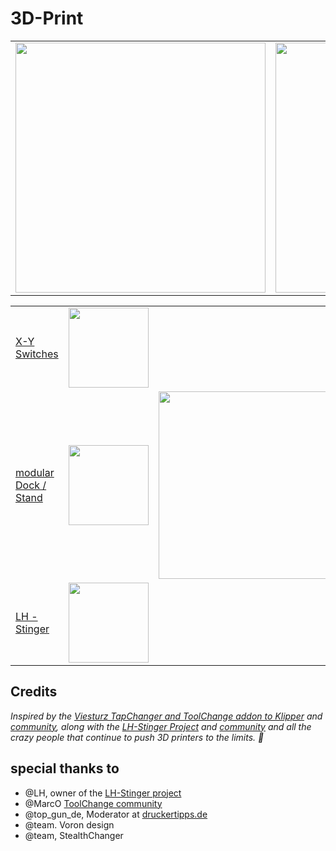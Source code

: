 # 3D-Print
||||
|---|---|---|
<img width="400px" src="https://github.com/walterwissmann/Main/assets/42293697/fd9e8c28-cf60-4b23-bc7e-404b2aab8b80" /> | <img width="400px" src="https://github.com/walterwissmann/Main/assets/42293697/17f0a0b1-ac96-4ec6-bdc3-7793c1ebbe23" /> | <img width="400px" src="https://github.com/walterwissmann/Main/assets/42293697/ed3dc354-9fae-4e81-80e3-2f1c95354445" />

||||
|---|---|---|
| [X-Y Switches](https://github.com/walterwissmann/Roerich_64/blob/Main/3d-Print/X-Y%20Switches/Readme.md) | <img width="128px" src="https://github.com/walterwissmann/Main/assets/42293697/e2dee24b-0d80-4872-9936-2fc653c729c4" /> ||
| [modular Dock / Stand](https://github.com/walterwissmann/Roerich_64/blob/Main/3d-Print/Dock%20Stand/Readme.md) | <img width="128px" src="https://github.com/walterwissmann/Roerich_64/assets/42293697/ae1cc1e8-355b-475e-8c92-5268c8d0dd26" /> |<img width="300px" src="https://github.com/walterwissmann/Roerich_64/assets/42293697/6c439417-c3db-49e9-866f-febe37b0cd40" /> |
| [LH - Stinger](https://github.com/walterwissmann/Roerich_64/tree/Main/3d-Print/LH-Stinger) | <img width="128px" src="https://github.com/walterwissmann/Roerich_64/assets/42293697/0dd0f1b1-a2a4-4d4d-a80e-2acb28c92f9c" /> | |
## Credits

_Inspired by the [Viesturz TapChanger and ToolChange addon to Klipper](https://github.com/viesturz/tapchanger) and [community](https://discord.com/channels/1119433664799965186/1119434099883511911), along with the [LH-Stinger Project](https://github.com/lhndo/LH-Stinger) and [community](https://discord.com/channels/1167067314781429831/1167067316018745466) and all the crazy people that continue to push 3D printers to the limits. :purple_heart:_
<lf>
<lf>
<lf>
## special thanks to
- @LH, owner of the [LH-Stinger project](https://github.com/lhndo/LH-Stinger)
- @MarcO [ToolChange community](https://discord.com/channels/1119433664799965186/1119433666158932021)
- @top_gun_de, Moderator at [druckertipps.de](https://forum.drucktipps3d.de/forum/)
- @team. Voron design
- @team, StealthChanger



